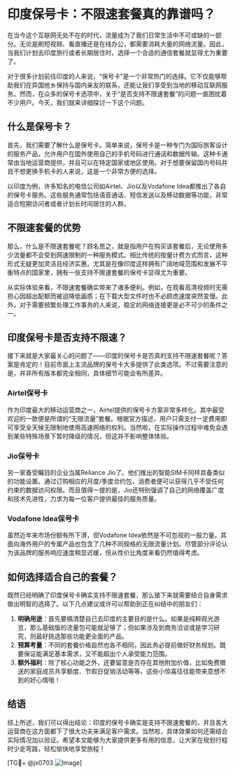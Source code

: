 # 印度保号卡：不限速套餐真的靠谱吗？

在当今这个互联网无处不在的时代，流量成为了我们日常生活中不可或缺的一部分。无论是刷短视频、看直播还是在线办公，都需要消耗大量的网络流量。因此，当我们计划去印度旅行或者长期居住时，选择一个合适的通信套餐就显得尤为重要了。

对于很多计划前往印度的人来说，“保号卡”是一个非常热门的选择。它不仅能够帮助我们在异国他乡保持与国内亲友的联系，还能让我们享受到当地的移动互联网服务。然而，在众多的保号卡选项中，关于“是否支持不限速套餐”的问题一直困扰着不少用户。今天，我们就来详细探讨一下这个问题。

## 什么是保号卡？

首先，我们需要了解什么是保号卡。简单来说，保号卡是一种专门为国际旅客设计的服务产品，允许用户在国外使用自己的手机号码进行通话和数据传输。这种卡通常由当地运营商提供，并且可以在特定国家或地区使用。对于想要保留国内号码并且不想更换手机卡的人来说，这是一个非常方便的选择。

以印度为例，许多知名的电信公司如Airtel、Jio以及Vodafone Idea都推出了各自的保号卡服务。这些服务通常包括语音通话、短信发送以及移动数据等功能，非常适合短期访问者或者计划长时间居住的人群。

## 不限速套餐的优势

那么，什么是不限速套餐呢？顾名思之，就是指用户在购买该套餐后，无论使用多少流量都不会受到网速限制的一种服务模式。相比传统的按量计费方式而言，这种形式无疑更加灵活且经济实惠。尤其是在像印度这样拥有广阔地域范围和发展不平衡特点的国家里，拥有一张支持不限速套餐的保号卡显得尤为重要。

从实际体验来看，不限速套餐确实带来了诸多便利。例如，在观看高清视频时无需担心因超出配额而被迫降低画质；在下载大型文件时也不必顾虑速度突然变慢。此外，对于需要频繁处理工作事务的人来说，稳定的网络连接更是必不可少的条件之一。

## 印度保号卡是否支持不限速？

接下来就是大家最关心的问题了——印度的保号卡是否真的支持不限速套餐呢？答案是肯定的！目前市面上主流品牌的保号卡大多提供了此类选项。不过需要注意的是，并非所有版本都完全相同，具体细节可能会有所差异。

### Airtel保号卡
作为印度最大的移动运营商之一，Airtel提供的保号卡方案非常多样化。其中最受欢迎的一款便是所谓的“无限流量”套餐。根据官方描述，用户只需支付一定费用即可享受全天候无限制地使用高速网络的权利。当然啦，在实际操作过程中难免会遇到某些特殊场景下暂时降级的情况，但这并不影响整体体验。

### Jio保号卡
另一家备受瞩目的企业当属Reliance Jio了。他们推出的智能SIM卡同样具备类似的功能设置。通过订购相应的月度/季度合约包，消费者便可以获得几乎不受任何约束的数据访问权限。而且值得一提的是，Jio还特别强调了自己的网络覆盖广度和技术先进性，力求为每一位客户提供最佳的服务质量。

### Vodafone Idea保号卡
虽然近年来市场份额有所下滑，但Vodafone Idea依然是不可忽视的一股力量。其面向海外用户的专属产品也包含了几种不同规格的无限流量计划。尽管部分评论认为该品牌的服务响应速度稍显迟缓，但从性价比角度来看仍然值得考虑。

## 如何选择适合自己的套餐？

既然已经明确了印度保号卡确实支持不限速套餐，那么接下来就需要结合自身需求做出明智的选择了。以下几点建议或许可以帮助到正在纠结中的朋友们：

1. **明确用途**：首先要搞清楚自己去印度的主要目的是什么。如果是纯粹观光游览，那么基础版的流量包可能就足够了；但如果涉及到商务洽谈或是学习研究，则最好挑选那些功能更全面的产品。
2. **预算考量**：不同的套餐价格自然也各不相同，因此务必提前做好财务规划。既要保证能满足基本需求，又不能超出个人承受能力范围。
3. **额外福利**：除了核心功能之外，还要留意是否存在其他附加价值，比如免费赠送的家庭成员共享额度、节假日促销活动等等。这些小惊喜往往能带来意想不到的好心情哦！

## 结语

综上所述，我们可以得出结论：印度的保号卡确实是支持不限速套餐的，并且各大运营商在这方面都下了很大功夫来满足客户需求。当然啦，具体效果如何还需结合实际情况加以验证。希望本文能够为大家提供更多有用的信息，让大家在规划行程时少走弯路，轻松愉快地享受旅程！

[TG💪+ @jx0703 ![Image](https://github.com/user-attachments/assets/dbca1d08-cadb-493c-b0ec-ad6f7a83f270)]